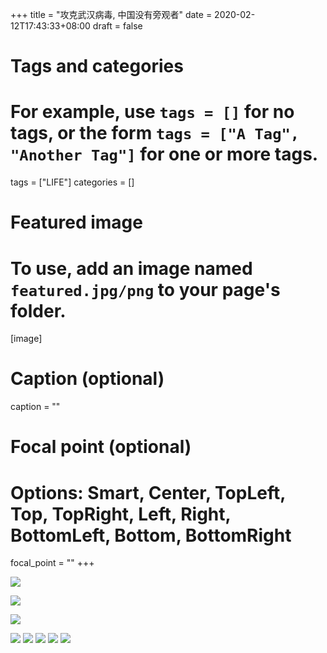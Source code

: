 +++
title = "攻克武汉病毒, 中国没有旁观者"
date = 2020-02-12T17:43:33+08:00
draft = false

# Tags and categories
# For example, use `tags = []` for no tags, or the form `tags = ["A Tag", "Another Tag"]` for one or more tags.
tags = ["LIFE"]
categories = []

# Featured image
# To use, add an image named `featured.jpg/png` to your page's folder. 
[image]
  # Caption (optional)
  caption = ""

  # Focal point (optional)
  # Options: Smart, Center, TopLeft, Top, TopRight, Left, Right, BottomLeft, Bottom, BottomRight
  focal_point = ""
+++

![](/img/post/ncov-0212-1.jpg)

![](/img/post/ncov-0212-2.jpg)

![](/img/post/ncov-0212-3.jpg)

![](/img/post/ncov-02121.png)
![](/img/post/ncov-02122.png)
![](/img/post/ncov-02123.png)
![](/img/post/ncov-02124.png)
![](/img/post/ncov-02125.png)
